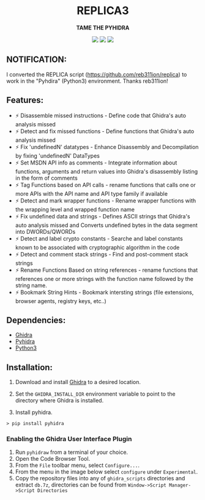 <h1 align="center"> REPLICA3 </h1>
<div align="center">
<!--  <img src="logo.png" alt="Example" width="300" height="150">  -->
  <p>
  <strong>
  TAME THE PYHIDRA
  </strong>
 </p>
</div>
<div align="center">
  <!-- Crates version -->
  <a >
    <img src="https://img.shields.io/badge/version-v1.0.0-green.svg"
  </a>
  <a >
    <img src="https://img.shields.io/badge/license-MIT-blue.svg"
  </a>
  <a >
    <img src="https://img.shields.io/badge/Features-11-red.svg"
  </a>
  </a>
</div>

## NOTIFICATION:

I converted the REPLICA script (https://github.com/reb311ion/replica) to work in the "Pyhdira" (Python3) environment. Thanks reb311ion! 

## Features:

- ⚡ Disassemble missed instructions - Define code that Ghidra's auto analysis missed
- ⚡ Detect and fix missed functions - Define functions that Ghidra's auto analysis missed
- ⚡ Fix 'undefinedN' datatypes - Enhance Disassembly and Decompilation by fixing 
        'undefinedN' DataTypes 
- ⚡ Set MSDN API info as comments - Integrate information about functions, arguments
        and return values into Ghidra's disassembly listing in the form of comments
- ⚡ Tag Functions based on API calls - rename functions that calls one or more APIs with
        the API name and API type family if available
- ⚡ Detect and mark wrapper functions - Rename wrapper functions with the wrapping
        level and wrapped function name 
- ⚡ Fix undefined data and strings - Defines ASCII strings that Ghidra's auto analysis 
        missed and Converts undefined bytes in the data segment into DWORDs/QWORDs 
- ⚡ Detect and label crypto constants - Searche and label constants known to be associated
        with cryptographic algorithm in the code
- ⚡ Detect and comment stack strings - Find and post-comment stack strings 
- ⚡ Rename Functions Based on string references - rename functions that references one
        or more strings with the function name followed by the string name.
- ⚡ Bookmark String Hints - Bookmark intersting strings (file extensions, browser agents, registry keys, etc..)

## Dependencies:
- [Ghidra](https://github.com/NationalSecurityAgency/ghidra)
- [Pyhidra](https://github.com/dod-cyber-crime-center/pyhidra)
- [Python3](https://www.python.org/downloads/)


## Installation:

1. Download and install [Ghidra](https://github.com/NationalSecurityAgency/ghidra/releases) to a desired location.

1. Set the `GHIDRA_INSTALL_DIR` environment variable to point to the directory where Ghidra is installed.

1. Install pyhidra.

```console
> pip install pyhidra
```
### Enabling the Ghidra User Interface Plugin

1. Run `pyhidraw` from a terminal of your choice.
2. Open the Code Browser Tool.
3. From the `File` toolbar menu, select `Configure...`.
4. From the menu in the image below select `configure` under `Experimental`.
5. Copy the repository files into any of `ghidra_scripts` directories and extract `db.7z`, directories can be found from `Window->Script Manager->Script Directories`
